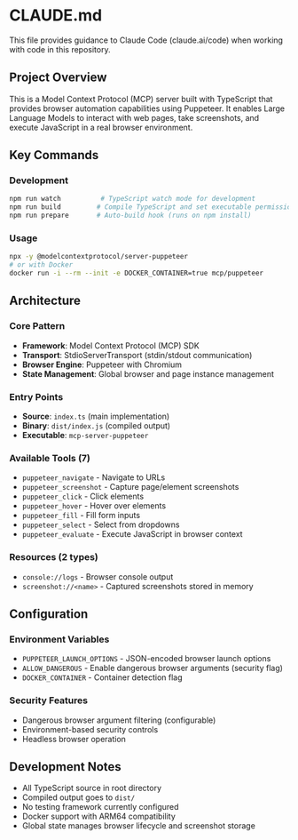 # CLAUDE.md

This file provides guidance to Claude Code (claude.ai/code) when working with code in this repository.

## Project Overview
This is a Model Context Protocol (MCP) server built with TypeScript that provides browser automation capabilities using Puppeteer. It enables Large Language Models to interact with web pages, take screenshots, and execute JavaScript in a real browser environment.

## Key Commands

### Development
```bash
npm run watch          # TypeScript watch mode for development
npm run build         # Compile TypeScript and set executable permissions
npm run prepare       # Auto-build hook (runs on npm install)
```

### Usage
```bash
npx -y @modelcontextprotocol/server-puppeteer
# or with Docker
docker run -i --rm --init -e DOCKER_CONTAINER=true mcp/puppeteer
```

## Architecture

### Core Pattern
- **Framework**: Model Context Protocol (MCP) SDK
- **Transport**: StdioServerTransport (stdin/stdout communication)
- **Browser Engine**: Puppeteer with Chromium
- **State Management**: Global browser and page instance management

### Entry Points
- **Source**: `index.ts` (main implementation)
- **Binary**: `dist/index.js` (compiled output)
- **Executable**: `mcp-server-puppeteer`

### Available Tools (7)
- `puppeteer_navigate` - Navigate to URLs
- `puppeteer_screenshot` - Capture page/element screenshots
- `puppeteer_click` - Click elements
- `puppeteer_hover` - Hover over elements
- `puppeteer_fill` - Fill form inputs
- `puppeteer_select` - Select from dropdowns
- `puppeteer_evaluate` - Execute JavaScript in browser context

### Resources (2 types)
- `console://logs` - Browser console output
- `screenshot://<name>` - Captured screenshots stored in memory

## Configuration

### Environment Variables
- `PUPPETEER_LAUNCH_OPTIONS` - JSON-encoded browser launch options
- `ALLOW_DANGEROUS` - Enable dangerous browser arguments (security flag)
- `DOCKER_CONTAINER` - Container detection flag

### Security Features
- Dangerous browser argument filtering (configurable)
- Environment-based security controls
- Headless browser operation

## Development Notes
- All TypeScript source in root directory
- Compiled output goes to `dist/`
- No testing framework currently configured
- Docker support with ARM64 compatibility
- Global state manages browser lifecycle and screenshot storage
